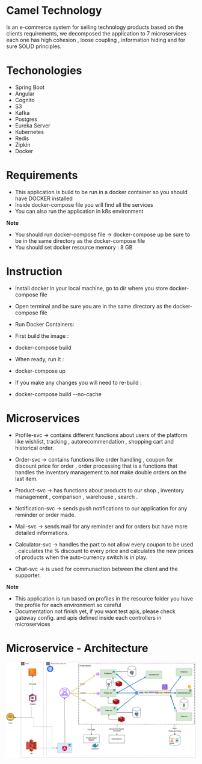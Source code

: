 # Camel Technology
Is an e-commerce system for selling technology products based on the clients requirements,
we decomposed the application to 7 microservices each one has high cohesion , loose coupling , information hiding and for sure SOLID principles.


# Techonologies
* Spring Boot 
* Angular
* Cognito
* S3
* Kafka 
* Postgres
* Eureka Server
* Kubernetes
* Redis
* Zipkin
* Docker

# Requirements
* This application is build to be run in a docker container so you should have DOCKER installed
* Inside docker-compose file you will find all the services
* You can also run the application in k8s environment


**Note**
* You should run docker-compose file -> docker-compose up be sure to be in the same directory as the docker-compose file
* You should set docker resource memory : 8 GB

# Instruction
* Install docker in your local machine, go to dir where you store docker-compose file
* Open terminal and be sure you are in the same directory as the docker-compose file 
* Run Docker Containers:
* First build the image : 
* docker-compose build 

* When ready, run it :
* docker-compose up 

* If you make any changes you will need to re-build :
* docker-compose build --no-cache 

# Microservices
* Profile-svc -> contains different functions about users of the platform like wishlist,
tracking , autorecommendation , shopping cart and historical order.

* Order-svc -> contains functions like order handling , coupon for discount price for order , order processing that is a functions
that handles the inventory management to not make double orders on the last item.

* Product-svc -> has functions about products to our shop , inventory management , comparison , warehouse , search .

* Notification-svc -> sends push notifications to our application for any reminder or order made.

* Mail-svc -> sends mail for any reminder and for orders but have more detailed informations.

* Calculator-svc -> handles the part to not allow every coupon to be used , calculates the % discount to every price and calculates the new prices of products
when the auto-currency switch is in play.

* Chat-svc -> is used for communaction between the client and the supporter.

**Note**
* This application is run based on profiles in the resource folder you have the profile for each environment so careful
* Documentation not finish yet, if you want test apis, please check gateway config. and apis defined inside each controllers in microservices


# Microservice - Architecture
![architecture](docs/architecture.png)